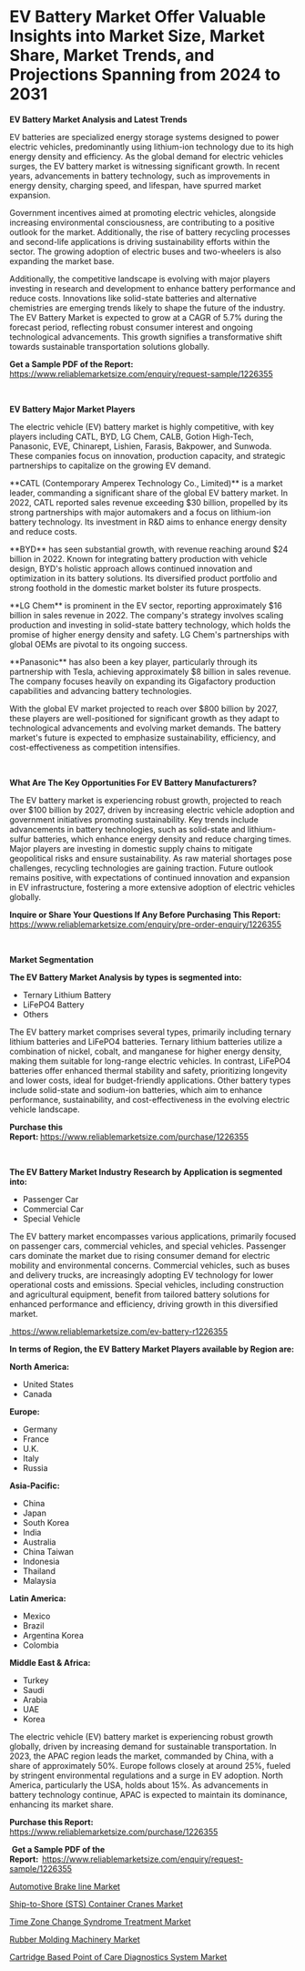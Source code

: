 <p><h1>EV Battery Market Offer Valuable Insights into Market Size, Market Share, Market Trends, and Projections Spanning from 2024 to 2031</h1></p><p><strong>EV Battery Market Analysis and Latest Trends</strong></p>
<p><p>EV batteries are specialized energy storage systems designed to power electric vehicles, predominantly using lithium-ion technology due to its high energy density and efficiency. As the global demand for electric vehicles surges, the EV battery market is witnessing significant growth. In recent years, advancements in battery technology, such as improvements in energy density, charging speed, and lifespan, have spurred market expansion.</p><p>Government incentives aimed at promoting electric vehicles, alongside increasing environmental consciousness, are contributing to a positive outlook for the market. Additionally, the rise of battery recycling processes and second-life applications is driving sustainability efforts within the sector. The growing adoption of electric buses and two-wheelers is also expanding the market base.</p><p>Additionally, the competitive landscape is evolving with major players investing in research and development to enhance battery performance and reduce costs. Innovations like solid-state batteries and alternative chemistries are emerging trends likely to shape the future of the industry. The EV Battery Market is expected to grow at a CAGR of 5.7% during the forecast period, reflecting robust consumer interest and ongoing technological advancements. This growth signifies a transformative shift towards sustainable transportation solutions globally.</p></p>
<p><strong>Get a Sample PDF of the Report:&nbsp;</strong> <a href="https://www.reliablemarketsize.com/enquiry/request-sample/1226355?utm_campaign=1131&utm_medium=2&utm_source=Github&utm_content=ia&utm_term=02112024&utm_id=ev-battery">https://www.reliablemarketsize.com/enquiry/request-sample/1226355</a></p>
<p>&nbsp;</p>
<p><strong>EV Battery Major Market Players</strong></p>
<p><p>The electric vehicle (EV) battery market is highly competitive, with key players including CATL, BYD, LG Chem, CALB, Gotion High-Tech, Panasonic, EVE, Chinarept, Lishien, Farasis, Bakpower, and Sunwoda. These companies focus on innovation, production capacity, and strategic partnerships to capitalize on the growing EV demand.</p><p>**CATL (Contemporary Amperex Technology Co., Limited)** is a market leader, commanding a significant share of the global EV battery market. In 2022, CATL reported sales revenue exceeding $30 billion, propelled by its strong partnerships with major automakers and a focus on lithium-ion battery technology. Its investment in R&D aims to enhance energy density and reduce costs.</p><p>**BYD** has seen substantial growth, with revenue reaching around $24 billion in 2022. Known for integrating battery production with vehicle design, BYD's holistic approach allows continued innovation and optimization in its battery solutions. Its diversified product portfolio and strong foothold in the domestic market bolster its future prospects.</p><p>**LG Chem** is prominent in the EV sector, reporting approximately $16 billion in sales revenue in 2022. The company's strategy involves scaling production and investing in solid-state battery technology, which holds the promise of higher energy density and safety. LG Chem's partnerships with global OEMs are pivotal to its ongoing success.</p><p>**Panasonic** has also been a key player, particularly through its partnership with Tesla, achieving approximately $8 billion in sales revenue. The company focuses heavily on expanding its Gigafactory production capabilities and advancing battery technologies.</p><p>With the global EV market projected to reach over $800 billion by 2027, these players are well-positioned for significant growth as they adapt to technological advancements and evolving market demands. The battery market's future is expected to emphasize sustainability, efficiency, and cost-effectiveness as competition intensifies.</p></p>
<p>&nbsp;</p>
<p><strong>What Are The Key Opportunities For EV Battery Manufacturers?</strong></p>
<p><p>The EV battery market is experiencing robust growth, projected to reach over $100 billion by 2027, driven by increasing electric vehicle adoption and government initiatives promoting sustainability. Key trends include advancements in battery technologies, such as solid-state and lithium-sulfur batteries, which enhance energy density and reduce charging times. Major players are investing in domestic supply chains to mitigate geopolitical risks and ensure sustainability. As raw material shortages pose challenges, recycling technologies are gaining traction. Future outlook remains positive, with expectations of continued innovation and expansion in EV infrastructure, fostering a more extensive adoption of electric vehicles globally.</p></p>
<p><strong>Inquire or Share Your Questions If Any Before Purchasing This Report:</strong> <a href="https://www.reliablemarketsize.com/enquiry/pre-order-enquiry/1226355?utm_campaign=1131&utm_medium=2&utm_source=Github&utm_content=ia&utm_term=02112024&utm_id=ev-battery">https://www.reliablemarketsize.com/enquiry/pre-order-enquiry/1226355</a></p>
<p>&nbsp;</p>
<p><strong>Market Segmentation</strong></p>
<p><strong>The EV Battery Market Analysis by types is segmented into:</strong></p>
<p><ul><li>Ternary Lithium Battery</li><li>LiFePO4 Battery</li><li>Others</li></ul></p>
<p><p>The EV battery market comprises several types, primarily including ternary lithium batteries and LiFePO4 batteries. Ternary lithium batteries utilize a combination of nickel, cobalt, and manganese for higher energy density, making them suitable for long-range electric vehicles. In contrast, LiFePO4 batteries offer enhanced thermal stability and safety, prioritizing longevity and lower costs, ideal for budget-friendly applications. Other battery types include solid-state and sodium-ion batteries, which aim to enhance performance, sustainability, and cost-effectiveness in the evolving electric vehicle landscape.</p></p>
<p><strong>Purchase this Report:&nbsp;</strong><a href="https://www.reliablemarketsize.com/purchase/1226355?utm_campaign=1131&utm_medium=2&utm_source=Github&utm_content=ia&utm_term=02112024&utm_id=ev-battery">https://www.reliablemarketsize.com/purchase/1226355</a></p>
<p>&nbsp;</p>
<p><strong>The EV Battery Market Industry Research by Application is segmented into:</strong></p>
<p><ul><li>Passenger Car</li><li>Commercial Car</li><li>Special Vehicle</li></ul></p>
<p><p>The EV battery market encompasses various applications, primarily focused on passenger cars, commercial vehicles, and special vehicles. Passenger cars dominate the market due to rising consumer demand for electric mobility and environmental concerns. Commercial vehicles, such as buses and delivery trucks, are increasingly adopting EV technology for lower operational costs and emissions. Special vehicles, including construction and agricultural equipment, benefit from tailored battery solutions for enhanced performance and efficiency, driving growth in this diversified market.</p></p>
<p><a href="https://www.reliablemarketsize.com/ev-battery-r1226355?utm_campaign=1131&utm_medium=2&utm_source=Github&utm_content=ia&utm_term=02112024&utm_id=ev-battery">&nbsp;https://www.reliablemarketsize.com/ev-battery-r1226355</a></p>
<p><strong>In terms of Region, the EV Battery Market Players available by Region are:</strong></p>
<p>
    <p> <strong> North America: </strong>
        <ul>
            <li>United States</li>
            <li>Canada</li>
        </ul>
        </p> 
    <p> <strong> Europe: </strong>
        <ul>
            <li>Germany</li>
            <li>France</li>
            <li>U.K.</li>
            <li>Italy</li>
            <li>Russia</li>
        </ul>
        </p> 
    <p> <strong> Asia-Pacific: </strong>
        <ul>
            <li>China</li>
            <li>Japan</li>
            <li>South Korea</li>
            <li>India</li>
            <li>Australia</li>
            <li>China Taiwan</li>
            <li>Indonesia</li>
            <li>Thailand</li>
            <li>Malaysia</li>
        </ul>
        </p> 
    <p> <strong> Latin America: </strong>
        <ul>
            <li>Mexico</li>
            <li>Brazil</li>
            <li>Argentina Korea</li>
            <li>Colombia</li>
        </ul>
        </p> 
    <p> <strong> Middle East & Africa: </strong>
        <ul>
            <li>Turkey</li>
            <li>Saudi</li>
            <li>Arabia</li>
            <li>UAE</li>
            <li>Korea</li>
        </ul>
    </p>
    </p>
<p><p>The electric vehicle (EV) battery market is experiencing robust growth globally, driven by increasing demand for sustainable transportation. In 2023, the APAC region leads the market, commanded by China, with a share of approximately 50%. Europe follows closely at around 25%, fueled by stringent environmental regulations and a surge in EV adoption. North America, particularly the USA, holds about 15%. As advancements in battery technology continue, APAC is expected to maintain its dominance, enhancing its market share.</p></p>
<p><strong>Purchase this Report: </strong><a href="https://www.reliablemarketsize.com/purchase/1226355?utm_campaign=1131&utm_medium=2&utm_source=Github&utm_content=ia&utm_term=02112024&utm_id=ev-battery">https://www.reliablemarketsize.com/purchase/1226355</a></p>
<p>&nbsp;<strong>Get a Sample PDF of the Report:&nbsp;&nbsp;</strong><a href="https://www.reliablemarketsize.com/enquiry/request-sample/1226355?utm_campaign=1131&utm_medium=2&utm_source=Github&utm_content=ia&utm_term=02112024&utm_id=ev-battery">https://www.reliablemarketsize.com/enquiry/request-sample/1226355</a></p>
<p><strong></strong></p>
<p><p><a href="https://github.com/kandidbn/Market-Research-Report-List-1/blob/main/automotive-brake-line-market.md?utm_campaign=1131&utm_medium=2&utm_source=Github&utm_content=ia&utm_term=02112024&utm_id=ev-battery">Automotive Brake line Market</a></p><p><a href="https://issuu.com/reportprime-2/docs/ship-to-shore-sts-container-cranes-_6febea69220393?utm_campaign=1131&utm_medium=2&utm_source=Github&utm_content=ia&utm_term=02112024&utm_id=ev-battery">Ship-to-Shore (STS) Container Cranes Market</a></p><p><a href="https://www.linkedin.com/pulse/regulatory-landscape-its-influence-global-time-zone-change-tftqe?utm_campaign=1131&utm_medium=2&utm_source=Github&utm_content=ia&utm_term=02112024&utm_id=ev-battery">Time Zone Change Syndrome Treatment Market</a></p><p><a href="https://issuu.com/reportprime-2/docs/rubber-molding-machinery-market-siz_fb8792af8327c3?utm_campaign=1131&utm_medium=2&utm_source=Github&utm_content=ia&utm_term=02112024&utm_id=ev-battery">Rubber Molding Machinery Market</a></p><p><a href="https://www.linkedin.com/pulse/cartridge-based-point-care-diagnostics-system-market-nznbe?utm_campaign=1131&utm_medium=2&utm_source=Github&utm_content=ia&utm_term=02112024&utm_id=ev-battery">Cartridge Based Point of Care Diagnostics System Market</a></p></p>